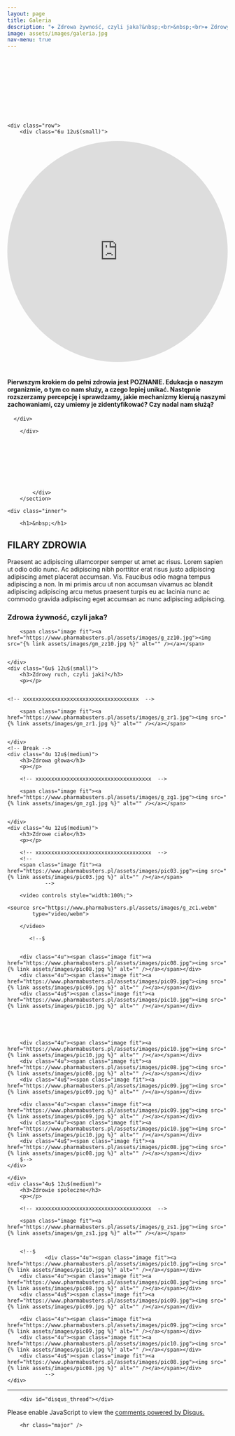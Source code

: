 ```yaml
---
layout: page
title: Galeria
description: "❖ Zdrowa żywność, czyli jaka?&nbsp;<br>&nbsp;<br>❖ Zdrowy ruch, czyli jaki?&nbsp;<br>&nbsp;<br>❖ Zdrowa głowa&nbsp;<br>&nbsp;<br>❖ Zdrowe ciało&nbsp;<br>&nbsp;<br> ❖ Zdrowie społeczne&nbsp;"
image: assets/images/galeria.jpg
nav-menu: true
---
```




<div style="width:100%;height:10vw;">
</div>
<section id="banner" class="style1">
   <div class="inner">
                <span class="image">
                    <img src="/assets/images/zagiel.jpg" alt="">
                </span>
                <header class="major">
			<!--
                    <h1><span style='text-shadow: -1px 0 black, 0 1px black, 1px 0 black, 0 -1px black;'>&nbsp;</span></h1>
                        -->
                </header>
                <div class="content">
<!--
                    <span style='text-shadow: 0px 0px 8px rgba(0, 0, 0, 1);'>Podejście dotykające każdej sfery życia</span><br>&nbsp;<br><span style='text-shadow: 0px 0px 8px rgba(0, 0, 0, 1);'>Zdrowe jedzenie to nie wszystko!</span>
-->
                </div>
		    
	<div class="row">
	    <div class="6u 12u$(small)">
<iframe name="ramka2" id="iframe2" src="https://pharmabusters.pl/demo2.html" style="width:100%; aspect-ratio: 1 / 1; margin-left:0px; margin-top:0px;border:0px solid red; border-radius: 50%;">
</iframe> 
	     </div>
	     <div class="6u$ 12u$(small)">
	         <h4 style="margin-left:0px;margin-right:0px;">&nbsp;<br>Pierwszym krokiem do pełni zdrowia jest POZNANIE. Edukacja o naszym organizmie, o tym co nam służy, a czego lepiej unikać. Następnie rozszerzamy percepcję i sprawdzamy, jakie mechanizmy kierują naszymi zachowaniami, czy umiemy je zidentyfikować? Czy nadal nam służą?</h4>
		
	  </div>
	
        </div>		    
		    
		    
		    
		    
		    
		    
		    
		    
		    
            </div>
        </section>

<!-- Main -->
<div id="main" class="alt">

	<div class="inner">
<!--		
		<header class="major">
			<h1>GALERIA</h1>
		</header>
-->
		<h1>&nbsp;</h1>
		
<!-- Content -->
<h2 id="content">FILARY ZDROWIA</h2>
<p>Praesent ac adipiscing ullamcorper semper ut amet ac risus. Lorem sapien ut odio odio nunc. Ac adipiscing nibh porttitor erat risus justo adipiscing adipiscing amet placerat accumsan. Vis. Faucibus odio magna tempus adipiscing a non. In mi primis arcu ut non accumsan vivamus ac blandit adipiscing adipiscing arcu metus praesent turpis eu ac lacinia nunc ac commodo gravida adipiscing eget accumsan ac nunc adipiscing adipiscing.</p>
<div class="row">
	<div class="6u 12u$(small)">
		<h3>Zdrowa żywność, czyli jaka?</h3>
		<p></p>
<!-- xxxxxxxxxxxxxxxxxxxxxxxxxxxxxxxxxxxxx  -->		
		
		<span class="image fit"><a href="https://www.pharmabusters.pl/assets/images/g_zz10.jpg"><img src="{% link assets/images/gm_zz10.jpg %}" alt="" /></a></span>
<div class="box alt">
	<div class="row 50% uniform">
		<div class="4u"><span class="image fit"><a href="https://www.pharmabusters.pl/assets/images/g_zz1.jpg"><img src="{% link assets/images/gm_zz1.jpg %}" alt="" /></a></span></div>
		<div class="4u"><span class="image fit"><a href="https://www.pharmabusters.pl/assets/images/g_zz2.jpg"><img src="{% link assets/images/gm_zz2.jpg %}" alt="" /></a></span></div>
		<div class="4u$"><span class="image fit"><a href="https://www.pharmabusters.pl/assets/images/g_zz3.jpg"><img src="{% link assets/images/gm_zz3.jpg %}" alt="" /></a></span></div>
		<!-- Break -->
		<div class="4u"><span class="image fit"><a href="https://www.pharmabusters.pl/assets/images/g_zz4.jpg"><img src="{% link assets/images/gm_zz4.jpg %}" alt="" /></a></span></div>
		<div class="4u"><span class="image fit"><a href="https://www.pharmabusters.pl/assets/images/g_zz5.jpg"><img src="{% link assets/images/gm_zz5.jpg %}" alt="" /></a></span></div>
		<div class="4u$"><span class="image fit"><a href="https://www.pharmabusters.pl/assets/images/g_zz6.jpg"><img src="{% link assets/images/gm_zz6.jpg %}" alt="" /></a></span></div>
		<!-- Break -->
		<div class="4u"><span class="image fit"><a href="https://www.pharmabusters.pl/assets/images/g_zz7.jpg"><img src="{% link assets/images/gm_zz7.jpg %}" alt="" /></a></span></div>
		<div class="4u"><span class="image fit"><a href="https://www.pharmabusters.pl/assets/images/g_zz8.jpg"><img src="{% link assets/images/gm_zz8.jpg %}" alt="" /></a></span></div>
		<div class="4u$"><span class="image fit"><a href="https://www.pharmabusters.pl/assets/images/g_zz9.jpg"><img src="{% link assets/images/gm_zz9.jpg %}" alt="" /></a></span></div>
	</div>
</div>
		
<!-- xxxxxxxxxxxxxxxxxxxxxxxxxxxxxxxxxxxxx  -->
		
		
		
	</div>
	<div class="6u$ 12u$(small)">
		<h3>Zdrowy ruch, czyli jaki?</h3>
		<p></p>
		
		
	<!-- xxxxxxxxxxxxxxxxxxxxxxxxxxxxxxxxxxxxx  -->		
		
		<span class="image fit"><a href="https://www.pharmabusters.pl/assets/images/g_zr1.jpg"><img src="{% link assets/images/gm_zr1.jpg %}" alt="" /></a></span>
<div class="box alt">
	<div class="row 50% uniform">
		<div class="4u"><span class="image fit"><a href="https://www.pharmabusters.pl/assets/images/g_zr2.jpg"><img src="{% link assets/images/gm_zr2.jpg %}" alt="" /></a></span></div>
		<div class="4u"><span class="image fit"><a href="https://www.pharmabusters.pl/assets/images/g_zr3.jpg"><img src="{% link assets/images/gm_zr3.jpg %}" alt="" /></a></span></div>
		<div class="4u$"><span class="image fit"><a href="https://www.pharmabusters.pl/assets/images/g_zr4.jpg"><img src="{% link assets/images/gm_zr4.jpg %}" alt="" /></a></span></div>
		<!-- Break -->
		<div class="4u"><span class="image fit"><a href="https://www.pharmabusters.pl/assets/images/g_zr5.jpg"><img src="{% link assets/images/gm_zr5.jpg %}" alt="" /></a></span></div>
		<div class="4u"><span class="image fit"><a href="https://www.pharmabusters.pl/assets/images/g_zr6.jpg"><img src="{% link assets/images/gm_zr6.jpg %}" alt="" /></a></span></div>
		<div class="4u$"><span class="image fit"><a href="https://www.pharmabusters.pl/assets/images/g_zr7.jpg"><img src="{% link assets/images/gm_zr7.jpg %}" alt="" /></a></span></div>
		<!-- Break -->
		<div class="4u"><span class="image fit"><a href="https://www.pharmabusters.pl/assets/images/g_zr8.jpg"><img src="{% link assets/images/gm_zr8.jpg %}" alt="" /></a></span></div>
		<div class="4u"><span class="image fit"><a href="https://www.pharmabusters.pl/assets/images/g_zr9.jpg"><img src="{% link assets/images/gm_zr9.jpg %}" alt="" /></a></span></div>
		<div class="4u$"><span class="image fit"><a href="https://www.pharmabusters.pl/assets/images/g_zr10.jpg"><img src="{% link assets/images/gm_zr10.jpg %}" alt="" /></a></span></div>
	</div>
</div>
		
<!-- xxxxxxxxxxxxxxxxxxxxxxxxxxxxxxxxxxxxx  -->		
		
		
		
		
		
		
		
	</div>
	<!-- Break -->
	<div class="4u 12u$(medium)">
		<h3>Zdrowa głowa</h3>
		<p></p>
		
		<!-- xxxxxxxxxxxxxxxxxxxxxxxxxxxxxxxxxxxxx  -->		
		
		<span class="image fit"><a href="https://www.pharmabusters.pl/assets/images/g_zg1.jpg"><img src="{% link assets/images/gm_zg1.jpg %}" alt="" /></a></span>
<div class="box alt">
	<div class="row 50% uniform">
	       <div class="4u"><span class="image fit"><a href="https://www.pharmabusters.pl/assets/images/g_zg2.jpg"><img src="{% link assets/images/gm_zg2.jpg %}" alt="" /></a></span></div>
		<div class="4u"><span class="image fit"><a href="https://www.pharmabusters.pl/assets/images/g_zg3.jpg"><img src="{% link assets/images/gm_zg3.jpg %}" alt="" /></a></span></div> 
		<div class="4u$"><span class="image fit"><a href="https://www.pharmabusters.pl/assets/images/g_zg4.jpg"><img src="{% link assets/images/gm_zg4.jpg %}" alt="" /></a></span></div>
	<!--$	
		<div class="4u"><span class="image fit"><a href="https://www.pharmabusters.pl/assets/images/pic10.jpg"><img src="{% link assets/images/pic10.jpg %}" alt="" /></a></span></div>
		<div class="4u"><span class="image fit"><a href="https://www.pharmabusters.pl/assets/images/pic08.jpg"><img src="{% link assets/images/pic08.jpg %}" alt="" /></a></span></div> 
		<div class="4u$"><span class="image fit"><a href="https://www.pharmabusters.pl/assets/images/pic09.jpg"><img src="{% link assets/images/pic09.jpg %}" alt="" /></a></span></div>
		
		<div class="4u"><span class="image fit"><a href="https://www.pharmabusters.pl/assets/images/pic09.jpg"><img src="{% link assets/images/pic09.jpg %}" alt="" /></a></span></div>
		<div class="4u"><span class="image fit"><a href="https://www.pharmabusters.pl/assets/images/pic10.jpg"><img src="{% link assets/images/pic10.jpg %}" alt="" /></a></span></div> 
		<div class="4u$"><span class="image fit"><a href="https://www.pharmabusters.pl/assets/images/pic08.jpg"><img src="{% link assets/images/pic08.jpg %}" alt="" /></a></span></div>
        $-->
	</div>
</div>
		
<!-- xxxxxxxxxxxxxxxxxxxxxxxxxxxxxxxxxxxxx  -->	
		
		
		
		
		
		
	</div>
	<div class="4u 12u$(medium)">
		<h3>Zdrowe ciało</h3>
		<p></p>
		
		<!-- xxxxxxxxxxxxxxxxxxxxxxxxxxxxxxxxxxxxx  -->		
		<!--
		<span class="image fit"><a href="https://www.pharmabusters.pl/assets/images/pic03.jpg"><img src="{% link assets/images/pic03.jpg %}" alt="" /></a></span>
                -->
		
<div class="box alt">
	<div class="row 50% uniform">
		
		<video controls style="width:100%;">

    <source src="https://www.pharmabusters.pl/assets/images/g_zc1.webm"
            type="video/webm">
		
		</video>
		
	       <!--$
			
			
		<div class="4u"><span class="image fit"><a href="https://www.pharmabusters.pl/assets/images/pic08.jpg"><img src="{% link assets/images/pic08.jpg %}" alt="" /></a></span></div>
		<div class="4u"><span class="image fit"><a href="https://www.pharmabusters.pl/assets/images/pic09.jpg"><img src="{% link assets/images/pic09.jpg %}" alt="" /></a></span></div>
		<div class="4u$"><span class="image fit"><a href="https://www.pharmabusters.pl/assets/images/pic10.jpg"><img src="{% link assets/images/pic10.jpg %}" alt="" /></a></span></div>
		
		
		
		
		
		<div class="4u"><span class="image fit"><a href="https://www.pharmabusters.pl/assets/images/pic10.jpg"><img src="{% link assets/images/pic10.jpg %}" alt="" /></a></span></div>
		<div class="4u"><span class="image fit"><a href="https://www.pharmabusters.pl/assets/images/pic08.jpg"><img src="{% link assets/images/pic08.jpg %}" alt="" /></a></span></div>
		<div class="4u$"><span class="image fit"><a href="https://www.pharmabusters.pl/assets/images/pic09.jpg"><img src="{% link assets/images/pic09.jpg %}" alt="" /></a></span></div>
	
		<div class="4u"><span class="image fit"><a href="https://www.pharmabusters.pl/assets/images/pic09.jpg"><img src="{% link assets/images/pic09.jpg %}" alt="" /></a></span></div>
		<div class="4u"><span class="image fit"><a href="https://www.pharmabusters.pl/assets/images/pic10.jpg"><img src="{% link assets/images/pic10.jpg %}" alt="" /></a></span></div>
		<div class="4u$"><span class="image fit"><a href="https://www.pharmabusters.pl/assets/images/pic08.jpg"><img src="{% link assets/images/pic08.jpg %}" alt="" /></a></span></div>
		$-->
	</div>
</div>
		
<!-- xxxxxxxxxxxxxxxxxxxxxxxxxxxxxxxxxxxxx  -->	
		
		
		
		
		
		
		
	</div>
	<div class="4u$ 12u$(medium)">
		<h3>Zdrowie społeczne</h3>
		<p></p>
		
		<!-- xxxxxxxxxxxxxxxxxxxxxxxxxxxxxxxxxxxxx  -->		
		
		<span class="image fit"><a href="https://www.pharmabusters.pl/assets/images/g_zs1.jpg"><img src="{% link assets/images/gm_zs1.jpg %}" alt="" /></a></span>
<div class="box alt">
	<div class="row 50% uniform">
		<div class="4u"><span class="image fit"><a href="https://www.pharmabusters.pl/assets/images/g_zs2.jpg"><img src="{% link assets/images/gm_zs2.jpg %}" alt="" /></a></span></div>
		<div class="4u"><span class="image fit"><a href="https://www.pharmabusters.pl/assets/images/g_zs3.jpg"><img src="{% link assets/images/gm_zs3.jpg %}" alt="" /></a></span></div>
		<div class="4u$"><span class="image fit"><a href="https://www.pharmabusters.pl/assets/images/g_zs4.jpg"><img src="{% link assets/images/gm_zs4.jpg %}" alt="" /></a></span></div>
		<!-- Break -->
		
		<!--$ 
                <div class="4u"><span class="image fit"><a href="https://www.pharmabusters.pl/assets/images/pic10.jpg"><img src="{% link assets/images/pic10.jpg %}" alt="" /></a></span></div>
		<div class="4u"><span class="image fit"><a href="https://www.pharmabusters.pl/assets/images/pic08.jpg"><img src="{% link assets/images/pic08.jpg %}" alt="" /></a></span></div>
		<div class="4u$"><span class="image fit"><a href="https://www.pharmabusters.pl/assets/images/pic09.jpg"><img src="{% link assets/images/pic09.jpg %}" alt="" /></a></span></div>
	
		<div class="4u"><span class="image fit"><a href="https://www.pharmabusters.pl/assets/images/pic09.jpg"><img src="{% link assets/images/pic09.jpg %}" alt="" /></a></span></div>
		<div class="4u"><span class="image fit"><a href="https://www.pharmabusters.pl/assets/images/pic10.jpg"><img src="{% link assets/images/pic10.jpg %}" alt="" /></a></span></div>
		<div class="4u$"><span class="image fit"><a href="https://www.pharmabusters.pl/assets/images/pic08.jpg"><img src="{% link assets/images/pic08.jpg %}" alt="" /></a></span></div>
                -->
	</div>
</div>
		
<!-- xxxxxxxxxxxxxxxxxxxxxxxxxxxxxxxxxxxxx  -->	
		
		
		
		
</div>
<!--	
<iframe name="ramka1" id="iframe1" src="https://pharmabusters.pl/demo.html" style="width:100%; aspect-ratio : 1 / 0.25;" > </iframe>		
-->	
</div>
		

		
<hr class="major" />
		
		
		<div id="disqus_thread"></div>
<script>
    /**
    *  RECOMMENDED CONFIGURATION VARIABLES: EDIT AND UNCOMMENT THE SECTION BELOW TO INSERT DYNAMIC VALUES FROM YOUR PLATFORM OR CMS.
    *  LEARN WHY DEFINING THESE VARIABLES IS IMPORTANT: https://disqus.com/admin/universalcode/#configuration-variables    */
    /*
    var disqus_config = function () {
    this.page.url = 'https://www.pharmabusters.pl/2_oferta.html';  // Replace PAGE_URL with your page's canonical URL variable
    this.page.identifier = PAGE_IDENTIFIER; // Replace PAGE_IDENTIFIER with your page's unique identifier variable
    };
    */
    (function() { // DON'T EDIT BELOW THIS LINE
    var d = document, s = d.createElement('script');
    s.src = 'https://pharmabusters.disqus.com/embed.js';
    s.setAttribute('data-timestamp', +new Date());
    (d.head || d.body).appendChild(s);
    })();
</script>
<noscript>Please enable JavaScript to view the <a href="https://disqus.com/?ref_noscript">comments powered by Disqus.</a></noscript>
<script id="dsq-count-scr" src="//pharmabusters.disqus.com/count.js" async></script>
		
		<hr class="major" />


</div>
<script>
function licznikodw() {
var xhr4 = new XMLHttpRequest();
var url4 = "https://autoserwis.leki.expert/baster2/";
xhr4.open("POST", url4, true);
xhr4.setRequestHeader("Content-Type", "application/json; charset=utf-8");
xhr4.setRequestHeader("Data-Type", "json");

xhr4.onreadystatechange = function () {
    if (xhr4.readyState === 4 && xhr4.status === 200) {
        var json = JSON.parse(xhr4.responseText);
        var compare4 = json.info;
        document.getElementById("wyswi").innerHTML = compare4;
    }

}

var data4 = JSON.stringify('{"wtf": "logowanie"}');
xhr4.send(data4);


};

licznikodw(); 
</script>
